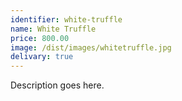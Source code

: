 ```yaml
---
identifier: white-truffle
name: White Truffle
price: 800.00
image: /dist/images/whitetruffle.jpg
delivary: true
---
```

Description goes here.